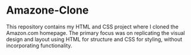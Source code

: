 # Amazone-Clone
This repository contains my HTML and CSS project where I cloned the Amazon.com homepage. The primary focus was on replicating the visual design and layout using HTML for structure and CSS for styling, without incorporating functionality.
